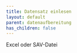 ```yaml
---
title: Datensatz einlesen
layout: default
parent: datenaufbereitung
has_children: false
---
```


Excel oder SAV-Datei
